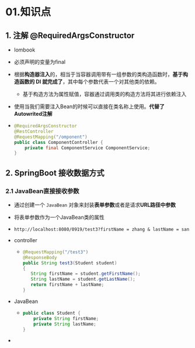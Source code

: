 # 01.知识点

## 1. 注解 @RequiredArgsConstructor

- lombook

- 必须声明的变量为final

- 根据**构造器注入**的，相当于当容器调用带有一组参数的类构造函数时，**基于构造函数的 DI 就完成了**，其中每个参数代表一个对其他类的依赖。

  - 基于构造方法为属性赋值，容器通过调用类的构造方法将其进行依赖注入

- 使用当我们需要注入Bean的时候可以直接在类名称上使用。**代替了Autowrited注解**

- ```java
  @RequiredArgsConstructor
  @RestController
  @RequestMapping("/omponent")
  public class ComponentController {
      private final ComponentService ComponentService;
  }
  ```

## 2. SpringBoot 接收数据方式

### 2.1 JavaBean直接接收参数

- 通过创建一个 `JavaBean` 对象来封装**表单参数**或者是请求**URL路径中参数**

- 将表单参数作为一个JavaBean类的属性

- `http://localhost:8080/0919/test3?firstName = zhang & lastName = san`

- controller

  - ```java
    @RequestMapping("/test3")
    @ResponseBody
    public String test3(Student student)
    {
       String firstName = student.getFirstName();
       String lastName = student.getLastName();
       return firstName + lastName;
    }
    ```

- JavaBean

    - ```java
      public class Student {
          private String firstName;
          private String lastName;
      }
      ```

- 

